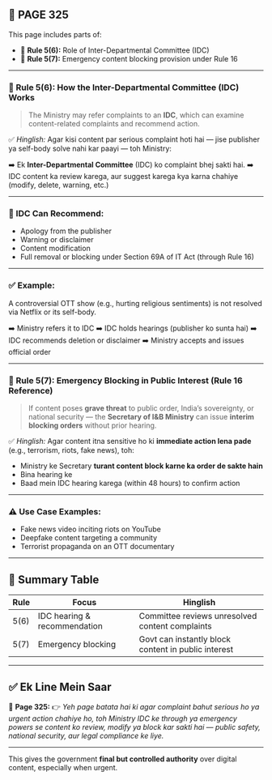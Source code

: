 ## 📄 **PAGE 325**

This page includes parts of:

* 📘 **Rule 5(6):** Role of Inter-Departmental Committee (IDC)
* 🚨 **Rule 5(7):** Emergency content blocking provision under Rule 16

---

### 📘 Rule 5(6): **How the Inter-Departmental Committee (IDC) Works**

> The Ministry may refer complaints to an **IDC**, which can examine content-related complaints and recommend action.

✅ *Hinglish:*
Agar kisi content par serious complaint hoti hai — jise publisher ya self-body solve nahi kar paayi — toh Ministry:

➡️ Ek **Inter-Departmental Committee** (IDC) ko complaint bhej sakti hai.
➡️ IDC content ka review karega, aur suggest karega kya karna chahiye (modify, delete, warning, etc.)

---

### 🔹 IDC Can Recommend:

* Apology from the publisher
* Warning or disclaimer
* Content modification
* Full removal or blocking under Section 69A of IT Act (through Rule 16)

---

### ✅ Example:

A controversial OTT show (e.g., hurting religious sentiments) is not resolved via Netflix or its self-body.

➡️ Ministry refers it to IDC
➡️ IDC holds hearings (publisher ko sunta hai)
➡️ IDC recommends deletion or disclaimer
➡️ Ministry accepts and issues official order

---

### 🚨 Rule 5(7): **Emergency Blocking in Public Interest (Rule 16 Reference)**

> If content poses **grave threat** to public order, India’s sovereignty, or national security — the **Secretary of I\&B Ministry** can issue **interim blocking orders** without prior hearing.

✅ *Hinglish:*
Agar content itna sensitive ho ki **immediate action lena pade** (e.g., terrorism, riots, fake news), toh:

* Ministry ke Secretary **turant content block karne ka order de sakte hain**
* Bina hearing ke
* Baad mein IDC hearing karega (within 48 hours) to confirm action

---

### ⚠️ Use Case Examples:

* Fake news video inciting riots on YouTube
* Deepfake content targeting a community
* Terrorist propaganda on an OTT documentary

---

## 🧩 Summary Table

| Rule | Focus                        | Hinglish                                            |
| ---- | ---------------------------- | --------------------------------------------------- |
| 5(6) | IDC hearing & recommendation | Committee reviews unresolved content complaints     |
| 5(7) | Emergency blocking           | Govt can instantly block content in public interest |

---

## ✅ **Ek Line Mein Saar**

📌 **Page 325:**
👉 *Yeh page batata hai ki agar complaint bahut serious ho ya urgent action chahiye ho, toh Ministry IDC ke through ya emergency powers se content ko review, modify ya block kar sakti hai — public safety, national security, aur legal compliance ke liye.*

---

This gives the government **final but controlled authority** over digital content, especially when urgent.
